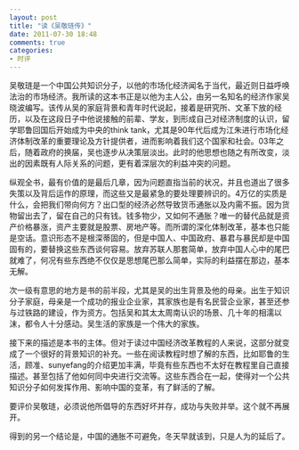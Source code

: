 ```yaml
---
layout: post
title: "读《吴敬琏传》"
date: 2011-07-30 18:48
comments: true
categories: 
- 时评
---
```


吴敬琏是一个中国公共知识分子，以他的市场化经济闻名于当代，最近则日益呼唤法治的市场经济。我所读的这本书正是以他为主人公，由另一名知名的经济作家吴晓波编写。该传从吴的家庭背景和青年时代说起，接着是研究所、文革下放的经历，以及在这段日子中他说接触的前辈、学友，到形成自己对经济制度的认识，留学耶鲁回国后开始成为中央的think tank，尤其是90年代后成为江朱进行市场化经济体制改革的重要理论及方针提供者，进而影响着我们这个国家和社会。03年之后，随着政府的换届，吴也逐步从决策层淡出。此时的他思想也随之有所改变，淡出的因素既有人际关系的问题，更有着深层次的利益冲突的问题。

纵观全书，最有价值的是最后几章，因为问题直指当前的状况，并且也道出了很多失策以及背后运作的原理，而这些又是最紧急的要处理要辨识的。4万亿的实质是什么，会把我们带向何方？出口型的经济必然导致货币通胀以及内需不振。因为货物留出去了，留在自己的只有钱。钱多物少，又如何不通胀？唯一的替代品就是资产价格暴涨，资产主要就是股票、房地产等。而所谓的深化体制改革，基本也只能是空话。意识形态不是根深蒂固的，但是中国人、中国政府、暴君与暴民却是中国固有的，要替换这些东西谈何容易。放弃苏联人那套简单，放弃中国人心中的尾巴就难了，何况有些东西绝不仅仅是思想尾巴那么简单，实际的利益摆在那边，基本无解。

次一级有意思的地方是书的前半段，尤其是吴的出生背景及他的母亲。出生于知识分子家庭，母亲是一个成功的报业企业家，其家族也是有名民营企业家，甚至还参与过铁路的建设，作为资方。包括吴和其太太周南认识的场景、几十年的相濡以沫，都令人十分感动。吴生活的家族是一个伟大的家族。

接下来的描述是本书的主体。但对于读过中国经济改革教程的人来说，这部分就变成了一个很好的背景知识的补充。一些在阅读教程时想了解的东西，比如耶鲁的生活，顾准、sunyefang的介绍更加丰满，毕竟有些东西也不太好在教程里自己直接描述。甚至包括了他如何同中央进行交流等。这些东西合在一起，使得对一个公共知识分子如何发挥作用、影响中国的变革，有了鲜活的了解。

要评价吴敬琏，必须说他所倡导的东西好坏并存，成功与失败并举。这个就不再展开。

得到的另一个结论是，中国的通胀不可避免，冬天早就该到，只是人为的延后了。
